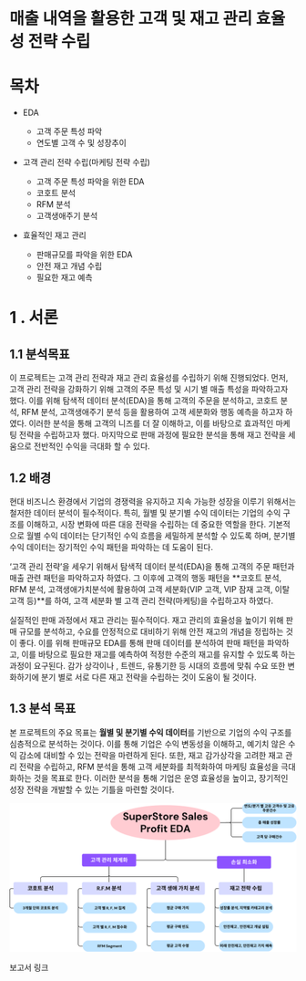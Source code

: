 # 매출 내역을 활용한 고객 및 재고 관리 효율성 전략 수립

# 목차
- EDA
    - 고객 주문 특성 파악
    - 연도별 고객 수 및 성장추이

- 고객 관리 전략 수립(마케팅 전략 수립)
    - 고객 주문 특성 파악을 위한 EDA
    - 코호트 분석
    - RFM 분석
    - 고객생애주기 분석
- 효율적인 재고 관리
    - 판매규모를 파악을 위한 EDA
    - 안전 재고 개념 수립
    - 필요한 재고  예측

# 1 . 서론

## 1.1 분석목표

  이 프로젝트는 고객 관리 전략과 재고 관리 효율성를 수립하기 위해 진행되었다. 먼저, 고객 관리 전략을 강화하기 위해 고객의 주문 특성 및 시기 별 매출 특성을 파악하고자 했다. 이를 위해 탐색적 데이터 분석(EDA)을 통해 고객의 주문을 분석하고, 코호트 분석, RFM 분석, 고객생애주기 분석 등을 활용하여 고객 세분화와 행동 예측을 하고자 하였다. 이러한 분석을 통해 고객의 니즈를 더 잘 이해하고, 이를 바탕으로 효과적인 마케팅 전략을 수립하고자 했다. 마지막으로 판매 과정에 필요한 분석을 통해 재고 전략을 세움으로 전반적인 수익을 극대화 할 수 있다.

## **1.2 배경**

  현대 비즈니스 환경에서 기업의 경쟁력을 유지하고 지속 가능한 성장을 이루기 위해서는 철저한 데이터 분석이 필수적이다. 특히, 월별 및 분기별 수익 데이터는 기업의 수익 구조를 이해하고, 시장 변화에 따른 대응 전략을 수립하는 데 중요한 역할을 한다. 기본적으로 월별 수익 데이터는 단기적인 수익 흐름을 세밀하게 분석할 수 있도록 하며, 분기별 수익 데이터는 장기적인 수익 패턴을 파악하는 데 도움이 된다. 

  ‘고객 관리 전략’을 세우기 위해서 탐색적 데이터 분석(EDA)을 통해 고객의 주문 패턴과 매출 관련 패턴을 파악하고자 하였다. 그 이후에 고객의 행동 패턴을 **코호트 분석, RFM 분석, 고객생애가치분석에 활용하여 고객 세분화(VIP 고객, VIP 잠재 고객, 이탈고객  등)**를 하여, 고객 세분화 별 고객 관리 전략(마케팅)을 수립하고자 하였다. 

  실질적인 판매 과정에서 재고 관리는 필수적이다. 재고 관리의 효율성을 높이기 위해 판매 규모를 분석하고, 수요를 안정적으로 대비하기 위해 안전 재고의 개념을 정립하는 것이 좋다. 이를 위해 판매규모 EDA를 통해 판매 데이터를 분석하여 판매 패턴을 파악하고, 이를 바탕으로 필요한 재고를 예측하여 적정한 수준의 재고를 유지할 수 있도록 하는 과정이 요구된다. 감가 상각이나 , 트렌드, 유통기한 등 시대의 흐름에 맞춰 수요 또한 변화하기에 분기 별로 서로 다른 재고 전략을 수립하는 것이 도움이 될 것이다.

## **1.3 분석 목표**

   본 프로젝트의 주요 목표는 **월별 및 분기별 수익 데이터**를 기반으로 기업의 수익 구조를 심층적으로 분석하는 것이다. 이를 통해 기업은 수익 변동성을 이해하고, 예기치 않은 수익 감소에 대비할 수 있는 전략을 마련하게 된다. 또한, 재고 감가상각을 고려한 재고 관리 전략을 수립하고, RFM 분석을 통해 고객 세분화를 최적화하여 마케팅 효율성을 극대화하는 것을 목표로 한다. 이러한 분석을 통해 기업은 운영 효율성을 높이고, 장기적인 성장 전략을 개발할 수 있는 기틀을 마련할 것이다.


![flowchart](https://github.com/programmers-lee01/superstore/blob/main/images/Flowchart.png?raw=true)

보고서 링크